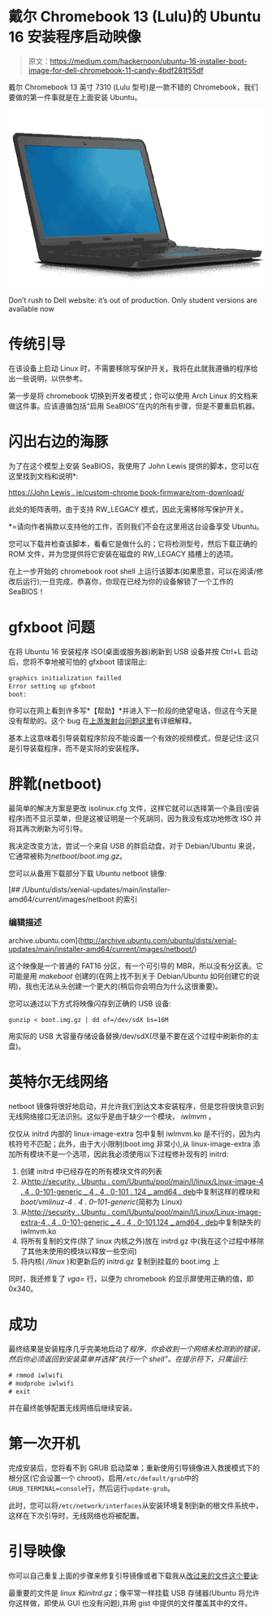 # 戴尔 Chromebook 13 (Lulu)的 Ubuntu 16 安装程序启动映像

> 原文：<https://medium.com/hackernoon/ubuntu-16-installer-boot-image-for-dell-chromebook-11-candy-4bdf281f55df>

戴尔 Chromebook 13 英寸 7310 (Lulu 型号)是一款不错的 Chromebook，我们要做的第一件事就是在上面安装 Ubuntu。

![](img/7300e3269bb7d4176acf9cd627c6d880.png)

Don’t rush to Dell website: it’s out of production. Only student versions are available now

# 传统引导

在该设备上启动 Linux 时，不需要移除写保护开关。我将在此就我遵循的程序给出一些说明，以供参考。

第一步是将 chromebook 切换到开发者模式；你可以使用 Arch Linux 的文档来做这件事。应该遵循包括“启用 SeaBIOS”在内的所有步骤，但是不要重启机器。

# 闪出右边的海豚

为了在这个模型上安装 SeaBIOS，我使用了 John Lewis 提供的脚本，您可以在这里找到文档和说明*:

[https://John Lewis . ie/custom-chrome book-firmware/rom-download/](https://johnlewis.ie/custom-chromebook-firmware/rom-download/)

此处的矩阵表明，由于支持 RW_LEGACY 模式，因此无需移除写保护开关。

*=请向作者捐款以支持他的工作，否则我们不会在这里用这台设备享受 Ubuntu。

您可以下载并检查该脚本，看看它是做什么的；它将检测型号，然后下载正确的 ROM 文件，并为您提供将它安装在磁盘的 RW_LEGACY 插槽上的选项。

在上一步开始的 chromebook root shell 上运行该脚本(如果愿意，可以在阅读/修改后运行);一旦完成，恭喜你，你现在已经为你的设备解锁了一个工作的 SeaBIOS！

# gfxboot 问题

在将 Ubuntu 16 安装程序 ISO(桌面或服务器)刷新到 USB 设备并按 Ctrl+L 启动后，您将不幸地被可怕的 gfxboot 错误阻止:

```
graphics initialization failled
Error setting up gfxboot
boot: 
```

你可以在网上看到许多写*【帮助】*并进入下一阶段的绝望电话，但这在今天是没有帮助的。这个 bug 在[上游发射台问题这里](https://bugs.launchpad.net/ubuntu/+source/gfxboot-theme-ubuntu/+bug/1530530)有详细解释。

基本上这意味着引导装载程序阶段不能设置一个有效的视频模式，但是记住:这只是引导装载程序，而不是实际的安装程序。

# 胖靴(netboot)

最简单的解决方案是更改 isolinux.cfg 文件，这样它就可以选择第一个条目(安装程序)而不显示菜单，但是这被证明是一个死胡同，因为我没有成功地修改 ISO 并将其再次刷新为可引导。

我决定改变方法，尝试一个来自 USB 的胖启动盘，对于 Debian/Ubuntu 来说，它通常被称为*netboot*/*boot.img.gz*。

您可以从备用下载部分下载 Ubuntu netboot 镜像:

 [## /Ubuntu/dists/xenial-updates/main/installer-amd64/current/images/netboot 的索引

### 编辑描述

archive.ubuntu.com](http://archive.ubuntu.com/ubuntu/dists/xenial-updates/main/installer-amd64/current/images/netboot/) 

这个映像是一个普通的 FAT16 分区，有一个可引导的 MBR，所以没有分区表。它可能是用 *makeboot* 创建的(在网上找不到关于 Debian/Ubuntu 如何创建它的说明)，我也无法从头创建一个更大的(稍后你会明白为什么这很重要)。

您可以通过以下方式将映像闪存到正确的 USB 设备:

```
gunzip < boot.img.gz | dd of=/dev/sdX bs=16M
```

用实际的 USB 大容量存储设备替换/dev/sdX(尽量不要在这个过程中刷新你的主盘)。

# 英特尔无线网络

netboot 镜像将很好地启动，并允许我们到达文本安装程序，但是您将很快意识到无线网络接口无法识别。这似乎是由于缺少一个模块， *iwlmvm* 。

仅仅从 initrd 内部的 linux-image-extra 包中复制 iwlmvm.ko 是不行的，因为内核符号不匹配；此外，由于大小限制(boot.img 非常小),从 linux-image-extra 添加所有模块不是一个选项，因此我必须使用以下过程修补现有的 initrd:

1.  创建 initrd 中已经存在的所有模块文件的列表
2.  从[http://security . Ubuntu . com/Ubuntu/pool/main/l/linux/Linux-image-4 . 4 . 0-101-generic _ 4 . 4 . 0-101 . 124 _ amd64 . deb](http://security.ubuntu.com/ubuntu/pool/main/l/linux/linux-image-extra-4.4.0-101-generic_4.4.0-101.124_amd64.deb)中复制这样的模块和*boot/vmlinuz-4 . 4 . 0–101-generic*(简称为 Linux)
3.  从[http://security . Ubuntu . com/Ubuntu/pool/main/l/Linux/Linux-image-extra-4 . 4 . 0-101-generic _ 4 . 4 . 0-101.124 _ amd64 . deb](http://security.ubuntu.com/ubuntu/pool/main/l/linux/linux-image-extra-4.4.0-101-generic_4.4.0-101.124_amd64.deb)中复制缺失的 iwlmvm.ko
4.  将所有复制的文件(除了 linux 内核之外)放在 initrd.gz 中(我在这个过程中移除了其他未使用的模块以释放一些空间)
5.  将内核( */linux* )和更新后的 initrd.gz 复制到挂载的 boot.img 上

同时，我还修复了 *vga=* 行，以便为 chromebook 的显示屏使用正确的值，即 0x340。

# 成功

最终结果是安装程序几乎完美地启动了*程序，你会收到一个网络未检测到的错误，然后你必须返回到安装菜单并选择“执行一个 shell”。在提示符下，只需运行:*

```
# rmmod iwlwifi
# modprobe iwlwifi
# exit
```

并在最终能够配置无线网络后继续安装。

# 第一次开机

完成安装后，您将看不到 GRUB 启动菜单；重新使用引导镜像进入救援模式下的根分区(它会设置一个 chroot)，启用`/etc/default/grub`中的`GRUB_TERMINAL=console`行，然后运行`update-grub`。

此时，您可以将`/etc/network/interfaces`从安装环境复制到新的根文件系统中，这样在下次引导时，无线网络也将被配置。

# 引导映像

你可以自己重复上面的步骤来修复引导镜像或者下载我从[改过来的文件这个要诀](https://gist.github.com/gdm85/9756b8bdaadcd2af5e2caf9d8d12f1de):

最重要的文件是 *linux* 和*initrd.gz*；像平常一样挂载 USB 存储器(Ubuntu 将允许你这样做，即使从 GUI 也没有问题),并用 gist 中提供的文件覆盖其中的文件。